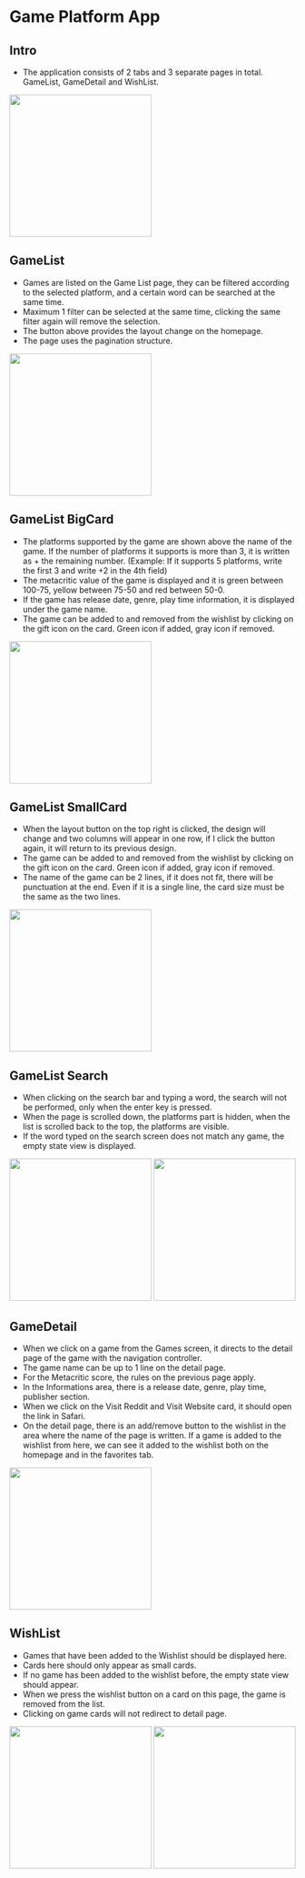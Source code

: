 # Game Platform App

## Intro
- The application consists of 2 tabs and 3 separate pages in total. GameList, GameDetail and WishList.

<img src="images/BigCardCell.png" width="250">

## GameList
- Games are listed on the Game List page, they can be filtered according to the selected platform, and a certain word can be searched at the same time.
- Maximum 1 filter can be selected at the same time, clicking the same filter again will remove the selection.
- The button above provides the layout change on the homepage.
- The page uses the pagination structure.

<img src="images/FilterByPlatform.png" width="250">

## GameList BigCard
- The platforms supported by the game are shown above the name of the game. If the number of platforms it supports is more than 3, it is written as + the remaining number. (Example: If it supports 5 platforms, write the first 3 and write +2 in the 4th field)
- The metacritic value of the game is displayed and it is green between 100-75, yellow between 75-50 and red between 50-0.
- If the game has release date, genre, play time information, it is displayed under the game name.
- The game can be added to and removed from the wishlist by clicking on the gift icon on the card. Green icon if added, gray icon if removed.

<img src="images/BigCard.png" width="250">

## GameList SmallCard
- When the layout button on the top right is clicked, the design will change and two columns will appear in one row, if I click the button again, it will return to its previous design.
- The game can be added to and removed from the wishlist by clicking on the gift icon on the card. Green icon if added, gray icon if removed.
- The name of the game can be 2 lines, if it does not fit, there will be punctuation at the end. Even if it is a single line, the card size must be the same as the two lines.

<img src="images/SmallCard.png" width="250">

## GameList Search
- When clicking on the search bar and typing a word, the search will not be performed, only when the enter key is pressed.
- When the page is scrolled down, the platforms part is hidden, when the list is scrolled back to the top, the platforms are visible.
- If the word typed on the search screen does not match any game, the empty state view is displayed.

<img src="images/Searchbar.png" width="250"> <img src="images/GameListEmptyStateView.png" width="250">

## GameDetail
- When we click on a game from the Games screen, it directs to the detail page of the game with the navigation controller.
- The game name can be up to 1 line on the detail page.
- For the Metacritic score, the rules on the previous page apply.
- In the Informations area, there is a release date, genre, play time, publisher section.
- When we click on the Visit Reddit and Visit Website card, it should open the link in Safari.
- On the detail page, there is an add/remove button to the wishlist in the area where the name of the page is written. If a game is added to the wishlist from here, we can see it added to the wishlist both on the homepage and in the favorites tab.

<img src="images/GameDetail.png" width="250">

## WishList
- Games that have been added to the Wishlist should be displayed here.
- Cards here should only appear as small cards.
- If no game has been added to the wishlist before, the empty state view should appear.
- When we press the wishlist button on a card on this page, the game is removed from the list.
- Clicking on game cards will not redirect to detail page.

<img src="images/WishList.png" width="250"> <img src="images/WishListEmptyStateView.png" width="250">
